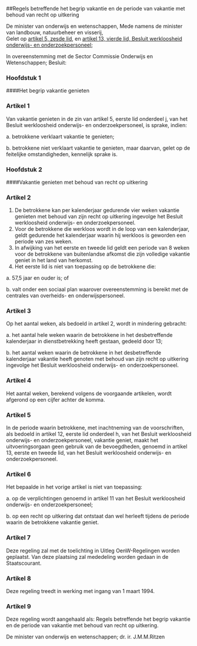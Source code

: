 <meta http-equiv='Content-Type' content='text/html; charset=utf-8' />

##Regels betreffende het begrip vakantie en de periode van vakantie met behoud van recht op uitkering

De minister van onderwijs en wetenschappen, Mede namens de minister van landbouw, natuurbeheer en visserij,  
Gelet op [artikel 5, zesde lid](../../../../../../../../../../../../../../AMvB/besluit/werkloosheid/onderwijs-/en/onderzoekpersoneel/BWBR0006445/README.md), en [artikel 13, vierde lid, Besluit werkloosheid onderwijs- en onderzoekpersoneel](../../../../../../../../../../../../../../AMvB/besluit/werkloosheid/onderwijs-/en/onderzoekpersoneel/BWBR0006445/README.md);

In overeenstemming met de Sector Commissie Onderwijs en Wetenschappen;
Besluit:     
### Hoofdstuk  1  

####Het begrip vakantie genieten

### Artikel  1  

Van vakantie genieten in de zin van artikel 5, eerste lid onderdeel j, van het Besluit werkloosheid onderwijs- en onderzoekpersoneel, is sprake, indien: 

a. betrokkene verklaart vakantie te genieten;  

b. betrokkene niet verklaart vakantie te genieten, maar daarvan, gelet op de feitelijke omstandigheden, kennelijk sprake is.    

### Hoofdstuk  2  

####Vakantie genieten met behoud van recht op uitkering

### Artikel  2  

1.  De betrokkene kan per kalenderjaar gedurende vier weken vakantie genieten met behoud van zijn recht op uitkering ingevolge het Besluit werkloosheid onderwijs- en onderzoekpersoneel.   
2.  Voor de betrokkene die werkloos wordt in de loop van een kalenderjaar, geldt gedurende het kalenderjaar waarin hij werkloos is geworden een periode van zes weken.   
3.  In afwijking van het eerste en tweede lid geldt een periode van 8 weken voor de betrokkene van buitenlandse afkomst die zijn volledige vakantie geniet in het land van herkomst.   
4.  Het eerste lid is niet van toepassing op de betrokkene die: 

a. 57,5 jaar en ouder is; of  

b. valt onder een sociaal plan waarover overeenstemming is bereikt met de centrales van overheids- en onderwijspersoneel.     

### Artikel  3  

Op het aantal weken, als bedoeld in artikel 2, wordt in mindering gebracht: 

a. het aantal hele weken waarin de betrokkene in het desbetreffende kalenderjaar in dienstbetrekking heeft gestaan, gedeeld door 13;  

b. het aantal weken waarin de betrokkene in het desbetreffende kalenderjaar vakantie heeft genoten met behoud van zijn recht op uitkering ingevolge het Besluit werkloosheid onderwijs- en onderzoekpersoneel.    

### Artikel  4  

Het aantal weken, berekend volgens de voorgaande artikelen, wordt afgerond op een cijfer achter de komma.  

### Artikel  5  

In de periode waarin betrokkene, met inachtneming van de voorschriften, als bedoeld in artikel 12, eerste lid onderdeel h, van het Besluit werkloosheid onderwijs- en onderzoekpersoneel, vakantie geniet, maakt het uitvoeringsorgaan geen gebruik van de bevoegdheden, genoemd in artikel 13, eerste en tweede lid, van het Besluit werkloosheid onderwijs- en onderzoekpersoneel.  

### Artikel  6  

Het bepaalde in het vorige artikel is niet van toepassing: 

a. op de verplichtingen genoemd in artikel 11 van het Besluit werkloosheid onderwijs- en onderzoekpersoneel;  

b. op een recht op uitkering dat ontstaat dan wel herleeft tijdens de periode waarin de betrokkene vakantie geniet.    

### Artikel  7  

Deze regeling zal met de toelichting in Uitleg OenW-Regelingen worden geplaatst. Van deze plaatsing zal mededeling worden gedaan in de Staatscourant.  

### Artikel  8  

Deze regeling treedt in werking met ingang van 1 maart 1994.  

### Artikel  9  

Deze regeling wordt aangehaald als: Regels betreffende het begrip vakantie en de periode van vakantie met behoud van recht op uitkering.  

De 
minister van onderwijs en wetenschappen; 
dr. ir. J.M.M.Ritzen    
